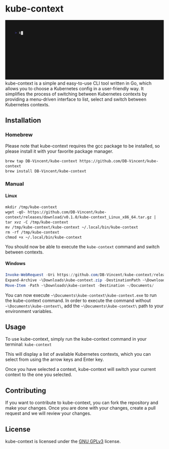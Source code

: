 # kube-context
![kube-context demo](./demo.gif)
kube-context is a simple and easy-to-use CLI tool written in Go, which allows you to choose a Kubernetes config in a user-friendly way. It simplifies the process of switching between Kubernetes contexts by providing a menu-driven interface to list, select and switch between Kubernetes contexts.

## Installation
### Homebrew
Please note that kube-context requires the gcc package to be installed, so please install it with your favorite package manager.

```shell
brew tap DB-Vincent/kube-context https://github.com/DB-Vincent/kube-context
brew install DB-Vincent/kube-context
```

### Manual
#### Linux
```shell
mkdir /tmp/kube-context
wget -qO- https://github.com/DB-Vincent/kube-context/releases/download/v0.1.0/kube-context_Linux_x86_64.tar.gz | tar xvz -C /tmp/kube-context
mv /tmp/kube-context/kube-context ~/.local/bin/kube-context
rm -rf /tmp/kube-context
chmod +x ~/.local/bin/kube-context
```

You should now be able to execute the `kube-context` command and switch between contexts.

#### Windows
```powershell
Invoke-WebRequest -Uri https://github.com/DB-Vincent/kube-context/releases/download/v0.1.0/kube-context_Windows_x86_64.zip -OutFile ~\Downloads\kube-context.zip
Expand-Archive ~\Downloads\kube-context.zip -DestinationPath ~\Downloads\kube-context
Move-Item -Path ~\Downloads\kube-context -Destination ~/Documents/
```

You can now execute `~\Documents\kube-context\kube-context.exe` to run the kube-context command.
In order to execute the command without `~\Documents\kube-context\`, add the `~\Documents\kube-context\` path to your environment variables.

## Usage
To use kube-context, simply run the kube-context command in your terminal: `kube-context`

This will display a list of available Kubernetes contexts, which you can select from using the arrow keys and Enter key.

Once you have selected a context, kube-context will switch your current context to the one you selected.

## Contributing
If you want to contribute to kube-context, you can fork the repository and make your changes. Once you are done with your changes, create a pull request and we will review your changes.

## License
kube-context is licensed under the [GNU GPLv3](https://github.com/DB-Vincent/kube-context/blob/v0.0.1/LICENSE) license.